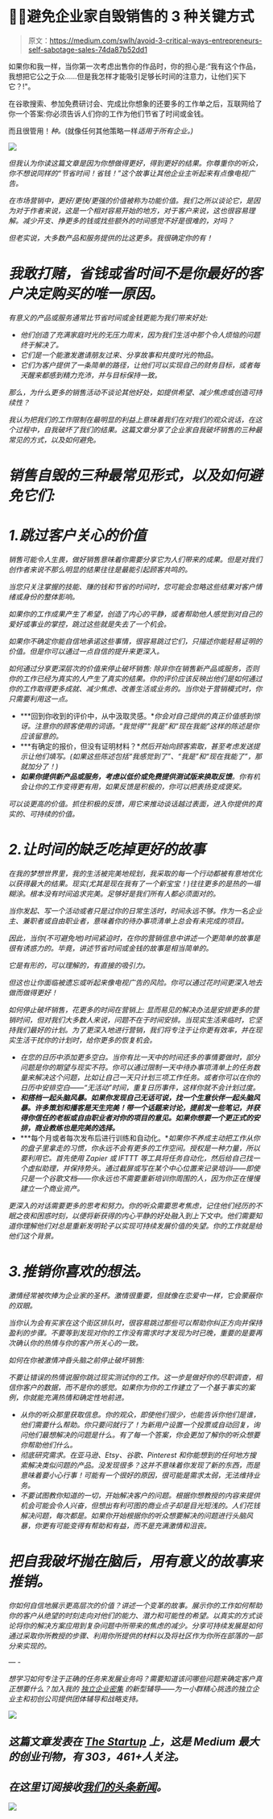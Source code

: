 # 🙅🏻避免企业家自毁销售的 3 种关键方式

> 原文：<https://medium.com/swlh/avoid-3-critical-ways-entrepreneurs-self-sabotage-sales-74da87b52dd1>

如果你和我一样，当你第一次考虑出售你的作品时，你的担心是:“我有这个作品，我想把它公之于众……但是我怎样才能吸引足够长时间的注意力，让他们买下它？!"。

在谷歌搜索、参加免费研讨会、完成比你想象的还要多的工作单之后，互联网给了你一个答案:你必须告诉人们你的工作为他们节省了时间或金钱。

而且很管用！*种。*(就像任何其他策略一样*适用于所有企业。)*

*![](img/093d9a40d056b245e89295280afca57b.png)*

*但我认为你读这篇文章是因为你想做得更好，得到更好的结果。你尊重你的听众，你不想说同样的“节省时间！省钱！”这个故事让其他企业主听起来有点像电视广告。*

*在市场营销中，更好/更快/更强的价值被称为功能价值。我们之所以谈论它，是因为对于作者来说，这是一个相对容易开始的地方，对于客户来说，这也很容易理解。减少开支、挣更多的钱或找些额外的时间感觉不好是很难的，对吗？*

*但老实说，大多数产品和服务提供的比这更多。我很确定你的有！*

# *我敢打赌，省钱或省时间不是你最好的客户决定购买的唯一原因。*

*有意义的产品或服务通常比节省时间或金钱更能为我们带来好处:*

*   *他们创造了充满家庭时光的无压力周末，因为我们生活中那个令人烦恼的问题终于解决了。*
*   *它们是一个能激发邀请朋友过来、分享故事和共度时光的物品。*
*   *它们为客户提供了一条简单的路径，让他们可以实现自己的财务目标，或者每天醒来都感到精力充沛，并与目标保持一致。*

*那么，为什么更多的销售活动不谈论其他好处，如提供希望、减少焦虑或创造可持续性？*

*我认为把我们的工作限制在最明显的利益上意味着我们在对我们的观众说话，在这个过程中，自我破坏了我们的结果。这篇文章分享了企业家自我破坏销售的三种最常见的方式，以及如何避免。*

# *销售自毁的三种最常见形式，以及如何避免它们:*

# *1.跳过客户关心的价值*

*销售可能令人生畏，做好销售意味着你需要分享它为人们带来的成果。但是对我们创作者来说不那么明显的结果往往是最能引起顾客共鸣的。*

*当您只关注掌握的技能、赚的钱和节省的时间时，您可能会忽略这些结果对客户情绪或身份的整体影响。*

*如果你的工作成果产生了希望，创造了内心的平静，或者帮助他人感觉到对自己的爱好或事业的掌控，跳过这些就是失去了一个机会。*

*如果你不确定你能自信地承诺这些事情，很容易跳过它们，只描述你能轻易证明的价值。但是你可以通过一点自信的提升来更深入。*

*如何通过分享更深层次的价值来停止破坏销售:
除非你在销售新产品或服务，否则你的工作已经为真实的人产生了真实的结果。你的评价应该反映出他们是如何通过你的工作取得更多成就、减少焦虑、改善生活或业务的。当你处于营销模式时，你只需要利用这一点。*

*   ***回到你收到的评价中，从中汲取灵感。**你会对自己提供的真正价值感到惊讶。注意你的顾客使用的词语。“我觉得”“我是”和“现在我能”这样的陈述是你应该留意的。*
*   ***有确定的报价，但没有证明材料？**然后开始向顾客索取，甚至考虑发送提示让他们填写。(如果这些陈述包括“我感觉到了”、“我是”和“现在我能了”，那就加分了！)*
*   ***如果你提供新产品或服务，考虑以低价或免费提供测试版来换取反馈**。你有机会让你的工作变得更有用，如果反馈是积极的，你可以把表扬变成褒奖。*

*可以谈更高的价值。抓住积极的反馈，用它来推动谈话越过表面，进入你提供的真实的、可持续的价值。*

# *2.让时间的缺乏吃掉更好的故事*

*在我的梦想世界里，我的生活被完美地规划，我采取的每一个行动都被有意地优化以获得最大的结果。现实(尤其是现在我有了一个新宝宝！)往往更多的是热的一塌糊涂。根本没有时间追求完美。足够好是我们所有人都必须面对的。*

*当你发起、写一个活动或者只是过你的日常生活时，时间永远不够。作为一名企业主、兼职者或自由职业者，意味着你的待办事项清单上总会有未完成的项目。*

*因此，当你(不可避免地)时间紧迫时，在你的营销信息中讲述一个更简单的故事是很有诱惑力的。毕竟，讲述节省时间或金钱的故事是相当简单的。*

*它是有形的，可以理解的，有直接的吸引力。*

*但这也让你面临被遗忘或听起来像电视广告的风险。你可以通过花时间更深入地去做而做得更好！*

*如何停止破坏销售，花更多的时间在营销上:
显而易见的解决办法是安排更多的营销时间，但对我们大多数人来说，问题不在于时间安排。当现实生活来临时，它坚持我们最好的计划。为了更深入地进行营销，我们将专注于让你更有效率，并在现实生活干扰你的计划时，给你更多的恢复机会。*

*   *在您的日历中添加更多空白。当你有比一天中的时间还多的事情要做时，部分问题是你的期望与现实不符。你可以通过限制一天中待办事项清单上的任务数量来解决这个问题，比如让自己一天只计划三项工作任务。或者你可以在你的日历中安排空白——“无活动”时间，重复日历事件，这样你就不会计划过度。*
*   ***和搭档一起头脑风暴。如果你发现自己无话可说，找一个生意伙伴一起头脑风暴。许多策划和播客是天生完美！带一个话题来讨论，提前发一些笔记，并获得你信任的老板或自由职业者对你的项目的意见。如果你想要一个更正式的安排，商业教练也是完美的选择。***
*   ***每个月或者每次发布后进行训练和自动化。**如果你不养成主动把工作从你的盘子里拿走的习惯，你永远不会有更多的工作空间。授权是一种力量，所以要利用它。首先使用 Zapier 或 IFTTT 等工具将任务自动化，然后给自己找一个虚拟助理，并保持势头。通过截屏或写在某个中心位置来记录培训——即使只是一个谷歌文档——你永远也不需要重新培训你周围的人，因为你正在慢慢建立一个商业资产。*

*更深入的对话需要更多的思考和努力。你的听众需要思考焦虑，记住他们经历的不眠之夜和困惑时刻，以便将新获得的内心平静的好处融入到上下文中。他们需要知道你理解他们对总是重新发明轮子以实现可持续发展价值的失望。你的工作就是给他们这个背景。*

# *3.推销你喜欢的想法。*

*激情经常被吹捧为企业家的圣杯。激情很重要，但就像在恋爱中一样，它会蒙蔽你的双眼。*

*当你认为会有买家在这个街区排队时，很容易跳过那些可以帮助你纠正方向并保持盈利的步骤。不要等到发现对你的工作没有需求时才发现为时已晚，重要的是要再次确认你的热情与你的客户所关心的一致。*

*如何在你被激情冲昏头脑之前停止破坏销售:*

*不要让错误的热情说服你跳过现实测试你的工作。这一步是做好你的尽职调查，相信你客户的数据，而不是你的感觉。如果你为你的工作建立了一个基于事实的案例，你就能充满热情和确定性地前进。*

*   *从你的听众那里获取信息。你的观众，即使他们很少，也能告诉你他们是谁，他们需要什么帮助。你只要问就行了！为新用户设置一个投票或自动回复，询问他们最想解决的问题是什么。有了每一个答案，你会更加了解你的听众想要你帮助他们什么。*
*   *彻底研究需求。在亚马逊、Etsy、谷歌、Pinterest 和你能想到的任何地方搜索解决类似问题的产品。没发现很多？这并不意味着你发现了新的东西，而是意味着要小心行事！可能有一个很好的原因，很可能是需求太弱，无法维持业务。*
*   *不要试图教你知道的一切，开始解决客户的问题。根据你想教授的内容来提供机会可能会令人兴奋，但想出有利可图的商业点子却是目光短浅的。人们花钱解决问题，每次都是。如果你开始根据你的听众想要解决的问题进行头脑风暴，你更有可能变得有帮助和有益，而不是充满激情和沮丧。*

# *把自我破坏抛在脑后，用有意义的故事来推销。*

*你如何自信地展示更高层次的价值？讲述一个变革的故事。展示你的工作如何帮助你的客户从绝望的时刻走向对他们的能力、潜力和可能性的希望。以真实的方式谈论将你的解决方案应用到复杂问题中所带来的焦虑的减少。分享可持续发展是如何通过采取你所教授的步骤、利用你所提供的材料以及将社区作为你所在部落的一部分来实现的。*

*— -*

*想学习如何专注于正确的任务来发展业务吗？需要知道该问哪些问题来确定客户真正想要什么？加入我的 [*独立企业密集*](http://www.kylaroma.com/consulting) *的新型辅导——为一小群精心挑选的独立企业主和初创公司提供团体辅导和战略支持。**

*![](img/308a8d84fb9b2fab43d66c117fcc4bb4.png)*

## *这篇文章发表在 [The Startup](https://medium.com/swlh) 上，这是 Medium 最大的创业刊物，有 303，461+人关注。*

## *在这里订阅接收[我们的头条新闻](http://growthsupply.com/the-startup-newsletter/)。*

*![](img/b0164736ea17a63403e660de5dedf91a.png)*